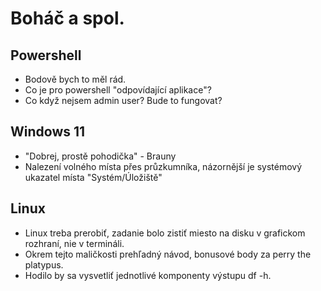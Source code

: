 # Boháč a spol.
## Powershell
- Bodově bych to měl rád.
- Co je pro powershell "odpovídající aplikace"?
- Co když nejsem admin user? Bude to fungovat?

## Windows 11
- "Dobrej, prostě pohodička" - Brauny
- Nalezení volného místa přes průzkumníka, názornější je systémový ukazatel místa "Systém/Úložiště"

## Linux
- Linux treba prerobiť, zadanie bolo zistiť miesto na disku v grafickom rozhraní, nie v termináli.
- Okrem tejto maličkosti prehľadný návod, bonusové body za perry the platypus.
- Hodilo by sa vysvetliť jednotlivé komponenty výstupu df -h.